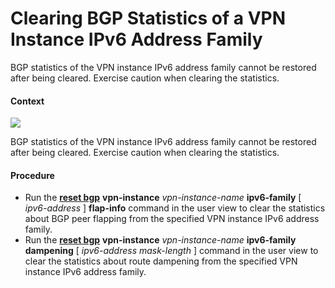 Clearing BGP Statistics of a VPN Instance IPv6 Address Family
=============================================================

BGP statistics of the VPN instance IPv6 address family cannot be restored after being cleared. Exercise caution when clearing the statistics.

#### Context

![](../../../../public_sys-resources/notice_3.0-en-us.png) 

BGP statistics of the VPN instance IPv6 address family cannot be restored after being cleared. Exercise caution when clearing the statistics.



#### Procedure

* Run the [**reset bgp**](cmdqueryname=reset+bgp) **vpn-instance** *vpn-instance-name* **ipv6-family** [ *ipv6-address* ] **flap-info** command in the user view to clear the statistics about BGP peer flapping from the specified VPN instance IPv6 address family.
* Run the [**reset bgp**](cmdqueryname=reset+bgp) **vpn-instance** *vpn-instance-name* **ipv6-family** **dampening** [ *ipv6-address* *mask-length* ] command in the user view to clear the statistics about route dampening from the specified VPN instance IPv6 address family.